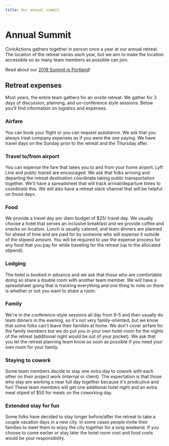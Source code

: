 ```yaml
---
title: Our annual summit
---
```


# Annual Summit

CivicActions gathers together in person once a year at our annual retreat. The location of the retreat varies each year, but we aim to make the location accessible so as many team members as possible can join.

Read about our [2019 Summit in Portland](https://medium.com/civicactions/how-our-distributed-team-makes-up-for-a-year-apart-c68503192d26)!

## Retreat expenses

Most years, the entire team gathers for an onsite retreat. We gather for 3 days of discussion, planning, and un-conference style sessions. Below you'll find information on logistics and expenses.

### Airfare

You can book your flight or you can request assistance. We ask that you always treat company expenses as if you were the one paying. We have travel days on the Sunday prior to the retreat and the Thursday after.

### Travel to/from airport

You can expense the fare that takes you to and from your home airport. Lyft Line and public transit are encouraged.
We ask that folks arriving and departing the retreat destination coordinate taking public transportation together. We'll have a spreadsheet that will track arrival/departure times to coordinate this. We will also have a retreat slack channel that will be helpful on those days.

### Food

<!-- prettier-ignore -->
We provide a travel day per diem budget of $25/ travel day. We usually choose a hotel that serves an inclusive breakfast and we provide coffee and snacks on location. Lunch is usually catered, and team dinners are planned for ahead of time and are paid for by someone who will expense it outside of the stipend amount. You will be required to use the expense process for any food that you pay for while traveling for the retreat (up to the allocated stipend).

### Lodging

The hotel is booked in advance and we ask that those who are comfortable doing so share a double room with another team member. We will have a spreadsheet going that is tracking everything and one thing to note on there is whether or not you want to share a room.

### Family

We're in the conference-style sessions all day from 9-5 and then usually do team dinners in the evening, so it's not very family-oriented, but we know that some folks can't leave their families at home. We don't cover airfare for the family members but we do put you in your own hotel room for the nights of the retreat (additional night would be out of your pocket). We ask that you let the retreat planning team know as soon as possible if you need your own room for your family.

### Staying to cowork

<!-- prettier-ignore -->
Some team members decide to stay one extra day to cowork with each other on their project work (internal or client). The expectation is that those who stay are working a near full day together because it's prodcutive and fun! These team members will get one additional hotel night and an extra meal stiped of $50 for meals on the coworking day.

### Extended stay for fun

Some folks have decided to stay longer before/after the retreat to take a couple vacation days in a new city. In some cases people invite their families to meet them to enjoy the city together for a long weekend. If you choose to come earlier or stay later the hotel room cost and food costs would be your responsibility.
